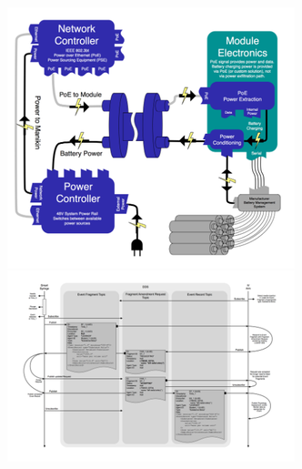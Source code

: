 


![](SpecificationDocs/diagrams/Power_System_Architecture.jpg)
![](SpecificationDocs/diagrams/AMMEventFragmentDataFlow-SyringeExample.jpg)
